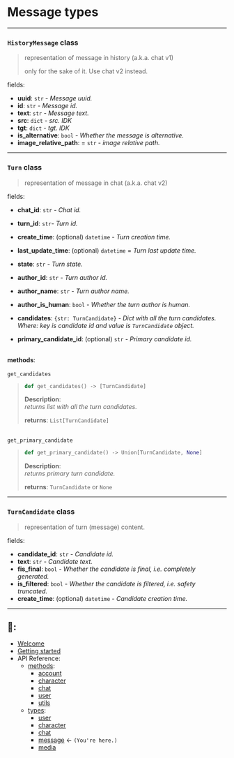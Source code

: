 # Message types

---

### `HistoryMessage` class
> representation of message in history (a.k.a. chat v1)
> 
> only for the sake of it. Use chat v2 instead.

fields: 
- **uuid**: `str` - *Message uuid.*
- **id**: `str` - *Message id.*
- **text**: `str` - *Message text.*
- **src**: `dict` - *src. IDK*
- **tgt**: `dict` - *tgt. IDK*
- **is_alternative**: `bool` - *Whether the message is alternative.*
- **image_relative_path**: = `str` - *image relative path.*

---

### `Turn` class
> representation of message in chat (a.k.a. chat v2)

fields:
- **chat_id**: `str` - *Chat id.*
- **turn_id**: `str`- *Turn id.*

- **create_time**: (optional) `datetime` - *Turn creation time.*
- **last_update_time**: (optional) `datetime` = *Turn last update time.*

- **state**: `str` - *Turn state.*

- **author_id**: `str` - *Turn author id.*
- **author_name**: `str` - *Turn author name.*
- **author_is_human**: `bool` - *Whether the turn author is human.*

- **candidates**: `{str: TurnCandidate}` - *Dict with all the turn candidates. Where: key is candidate id and value is `TurnCandidate` object.*

- **primary_candidate_id**: (optional) `str` - *Primary candidate id.*

\
**methods**:\
\
`get_candidates`
>```Python
>def get_candidates() -> [TurnCandidate]
>```
>
> **Description**:\
> *returns list with all the turn candidates.*
> 
> 
> **returns**: `List[TurnCandidate]`

\
`get_primary_candidate`
>```Python
>def get_primary_candidate() -> Union[TurnCandidate, None]
>```
>
> **Description**:\
> *returns primary turn candidate.*
> 
> **returns**: `TurnCandidate` or `None`

---

### `TurnCandidate` class
> representation of turn (message) content. 

fields:
- **candidate_id**: `str` - *Candidate id.*
- **text**: `str` - *Candidate text.*
- **fis_final**: `bool` - *Whether the candidate is final, i.e. completely generated.*
- **is_filtered**: `bool` - *Whether the candidate is filtered, i.e. safety truncated.*
- **create_time**: (optional) `datetime` - *Candidate creation time.*  

---

## 📖:
- [Welcome](https://github.com/Xtr4F/PyCharacterAI/blob/main/docs/welcome.md)
- [Getting started](https://github.com/Xtr4F/PyCharacterAI/blob/main/docs/getting_started.md)
- API Reference:
  - [methods](https://github.com/Xtr4F/PyCharacterAI/blob/main/docs/api_reference/methods.md):
    - [account](https://github.com/Xtr4F/PyCharacterAI/blob/main/docs/api_reference/methods/account.md)
    - [character](https://github.com/Xtr4F/PyCharacterAI/blob/main/docs/api_reference/methods/character.md)
    - [chat](https://github.com/Xtr4F/PyCharacterAI/blob/main/docs/api_reference/methods/chat.md)
    - [user](https://github.com/Xtr4F/PyCharacterAI/blob/main/docs/api_reference/methods/user.md)
    - [utils](https://github.com/Xtr4F/PyCharacterAI/blob/main/docs/api_reference/methods/utils.md)
  - [types](https://github.com/Xtr4F/PyCharacterAI/blob/main/docs/api_reference/types.md):
    - [user](https://github.com/Xtr4F/PyCharacterAI/blob/main/docs/api_reference/types/user.md)
    - [character](https://github.com/Xtr4F/PyCharacterAI/blob/main/docs/api_reference/types/character.md)
    - [chat](https://github.com/Xtr4F/PyCharacterAI/blob/main/docs/api_reference/types/chat.md)
    - [message](https://github.com/Xtr4F/PyCharacterAI/blob/main/docs/api_reference/types/message.md) <- `(You're here.)`
    - [media](https://github.com/Xtr4F/PyCharacterAI/blob/main/docs/api_reference/types/media.md)
